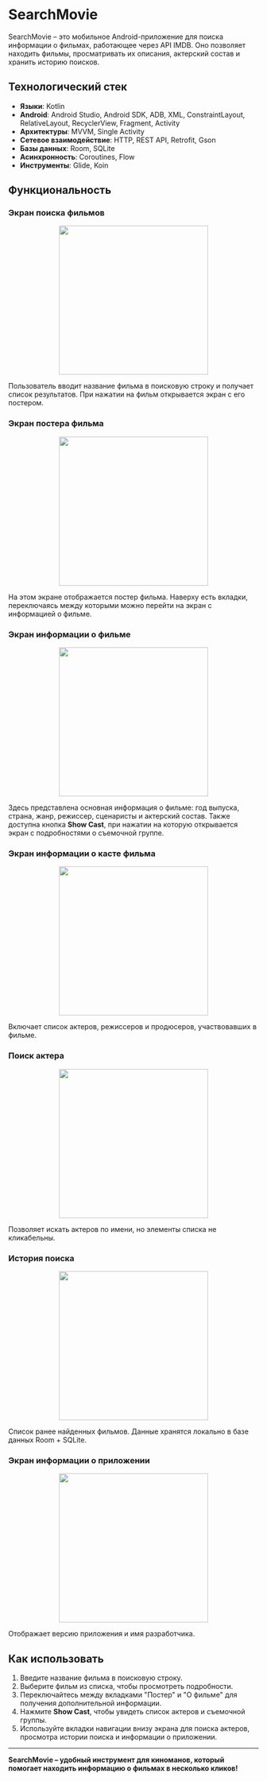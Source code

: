 # SearchMovie

SearchMovie – это мобильное Android-приложение для поиска информации о фильмах, работающее через API IMDB. Оно позволяет находить фильмы, просматривать их описания, актерский состав и хранить историю поисков.

## Технологический стек

- **Языки**: Kotlin
- **Android**: Android Studio, Android SDK, ADB, XML, ConstraintLayout, RelativeLayout, RecyclerView, Fragment, Activity
- **Архитектуры**: MVVM, Single Activity
- **Сетевое взаимодействие**: HTTP, REST API, Retrofit, Gson
- **Базы данных**: Room, SQLite
- **Асинхронность**: Coroutines, Flow
- **Инструменты**: Glide, Koin

## Функциональность

### Экран поиска фильмов
<p align="center">
  <img src="https://iili.io/2pLnHPt.png" width="300">
</p>

Пользователь вводит название фильма в поисковую строку и получает список результатов. При нажатии на фильм открывается экран с его постером.

### Экран постера фильма
<p align="center">
  <img src="https://iili.io/2pLn9VI.png" width="300">
</p>

На этом экране отображается постер фильма. Наверху есть вкладки, переключаясь между которыми можно перейти на экран с информацией о фильме.

### Экран информации о фильме
<p align="center">
  <img src="https://iili.io/2pLndKX.png" width="300">
</p>

Здесь представлена основная информация о фильме: год выпуска, страна, жанр, режиссер, сценаристы и актерский состав. Также доступна кнопка **Show Cast**, при нажатии на которую открывается экран с подробностями о съемочной группе.

### Экран информации о касте фильма
<p align="center">
  <img src="https://iili.io/2pLn2ln.gif" width="300">
</p>

Включает список актеров, режиссеров и продюсеров, участвовавших в фильме.

### Поиск актера
<p align="center">
  <img src="https://iili.io/2pLnKHG.png" width="300">
</p>

Позволяет искать актеров по имени, но элементы списка не кликабельны.

### История поиска
<p align="center">
  <img src="https://iili.io/2pLnfRf.png" width="300">
</p>

Список ранее найденных фильмов. Данные хранятся локально в базе данных Room + SQLite.

### Экран информации о приложении
<p align="center">
  <img src="https://iili.io/2pLnqN4.png" width="300">
</p>

Отображает версию приложения и имя разработчика.

## Как использовать
1. Введите название фильма в поисковую строку.
2. Выберите фильм из списка, чтобы просмотреть подробности.
3. Переключайтесь между вкладками "Постер" и "О фильме" для получения дополнительной информации.
4. Нажмите **Show Cast**, чтобы увидеть список актеров и съемочной группы.
5. Используйте вкладки навигации внизу экрана для поиска актеров, просмотра истории поиска и информации о приложении.

---

**SearchMovie – удобный инструмент для киноманов, который помогает находить информацию о фильмах в несколько кликов!**
